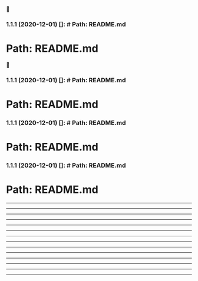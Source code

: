 🙂

### 1.1.1 (2020-12-01) []: # Path: README.md

# Path: README.md

🙂

### 1.1.1 (2020-12-01) []: # Path: README.md

# Path: README.md

### 1.1.1 (2020-12-01) []: # Path: README.md

# Path: README.md

### 1.1.1 (2020-12-01) []: # Path: README.md

# Path: README.md

---

---

---

---------------

---

---

---

---

---

---

---

---

---

---

